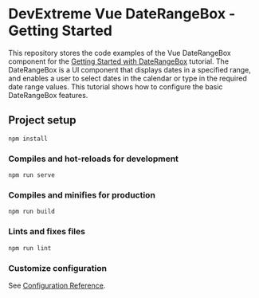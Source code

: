 # DevExtreme Vue DateRangeBox - Getting Started 

This repository stores the code examples of the Vue DateRangeBox component for the [Getting Started with DateRangeBox](https://js.devexpress.com/Documentation/Guide/UI_Components/DateRangeBox/Getting_Started_with_DateRangeBox/) tutorial. The DateRangeBox is a UI component that displays dates in a specified range, and enables a user to select dates in the calendar or type in the required date range values. This tutorial shows how to configure the basic DateRangeBox features.

## Project setup
```
npm install
```

### Compiles and hot-reloads for development
```
npm run serve
```

### Compiles and minifies for production
```
npm run build
```

### Lints and fixes files
```
npm run lint
```

### Customize configuration
See [Configuration Reference](https://cli.vuejs.org/config/).
